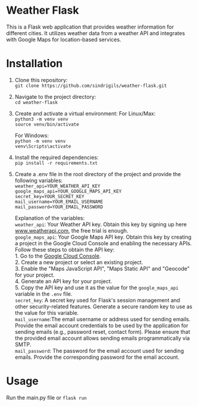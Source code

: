 # Weather Flask

This is a Flask web application that provides weather information for different cities. It utilizes weather data from a weather API and integrates with Google Maps for location-based services.

# Installation

1. Clone this repository:
   <br />
   `git clone https://github.com/sindrigils/weather-flask.git`

2. Navigate to the project directory:
   <br />
   `cd weather-flask`

3. Create and activate a virtual environment:
   For Linux/Max:
   <br />
   `python3 -m venv venv`
   <br />
   `source venv/bin/activate`

   For Windows:
   <br />
   `python -m venv venv`
   <br />
   `venv\Scripts\activate`

4. Install the required dependencies:
   <br />
   `pip install -r requirements.txt`

6. Create a .env file in the root directory of the project and provide the following variables:
   <br />
   `weather_api=YOUR_WEATHER_API_KEY`
   <br />
   `google_maps_api=YOUR_GOOGLE_MAPS_API_KEY`
   <br />
   `secret_key=YOUR_SECRET_KEY`
   <br />
   `mail_username=YOUR_EMAIL_USERNAME`
   <br />
   `mail_password=YOUR_EMAIL_PASSWORD`

   Explanation of the variables:
   <br />
   `weather_api`: Your Weather API key. Obtain this key by signing up here www.weatherapi.com, the free trial is enough.
   <br />
   `google_maps_api`: Your Google Maps API key. Obtain this key by creating a project in the Google Cloud Console and enabling the necessary APIs. Follow these steps to obtain the API key:
      <br />
          1. Go to the [Google Cloud Console](https://console.cloud.google.com/).
      <br />
          2. Create a new project or select an existing project.
      <br />
          3. Enable the "Maps JavaScript API", "Maps Static API" and "Geocode" for your project.
      <br />
          4. Generate an API key for your project.
      <br />
          5. Copy the API key and use it as the value for the `google_maps_api` variable in the `.env` file.
      <br />
   `secret_key`: A secret key used for Flask's session management and other security-related features. Generate a secure random key to use as the value for this variable.
   <br />
   `mail_username`:The email username or address used for sending emails. Provide the email account credentials to be used by the application for sending emails (e.g., password reset, contact form). Please ensure that the provided email account allows sending emails programmatically via SMTP.
   <br />
   `mail_password`: The password for the email account used for sending emails. Provide the corresponding password for the email account.


# Usage

Run the main.py file
or `flask run`
